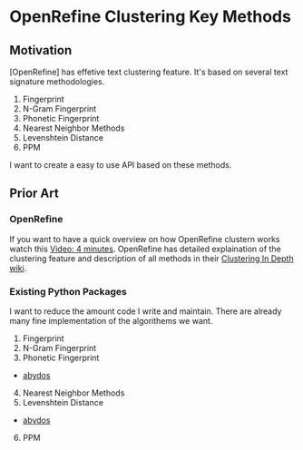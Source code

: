 # OpenRefine Clustering Key Methods

## Motivation

[OpenRefine] has effetive text clustering feature. It's based on several text signature methodologies.  

1. Fingerprint
2. N-Gram Fingerprint
3. Phonetic Fingerprint
4. Nearest Neighbor Methods
5. Levenshtein Distance
6. PPM

I want to create a easy to use API based on these methods.

## Prior Art

### OpenRefine

If you want to have a quick overview on how OpenRefine clustern works watch this [Video: 4 minutes](https://www.youtube.com/watch?v=-aa02-9lf8o). OpenRefine has detailed explaination of the clustering feature and description of all methods in their [Clustering In Depth wiki](https://github.com/OpenRefine/OpenRefine/wiki/Clustering-In-Depth).

### Existing Python Packages

I want to reduce the amount code I write and maintain. There are already many fine implementation of the algorithems we want.

1. Fingerprint
2. N-Gram Fingerprint
3. Phonetic Fingerprint
- [abydos](https://pypi.org/project/abydos/)

4. Nearest Neighbor Methods
5. Levenshtein Distance
- [abydos](https://pypi.org/project/abydos/)

6. PPM
